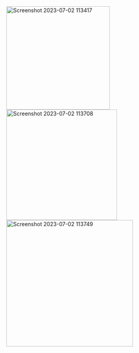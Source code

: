 <img width="271" alt="Screenshot 2023-07-02 113417" src="https://github.com/SOUROV-A01/assignment_8/assets/81095410/6637fdf0-1751-48b6-939e-3dca9be625db">
<img width="290" alt="Screenshot 2023-07-02 113708" src="https://github.com/SOUROV-A01/assignment_8/assets/81095410/1981f4e9-b5b6-46d8-9709-7c397337b078">
<img width="332" alt="Screenshot 2023-07-02 113749" src="https://github.com/SOUROV-A01/assignment_8/assets/81095410/187efe61-510f-4567-a5ec-bf2c50af21db">


